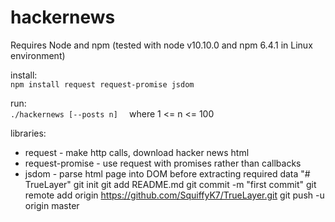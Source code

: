 # hackernews

Requires Node and npm (tested with node v10.10.0 and npm 6.4.1 in Linux environment)

install:  
    `npm install request request-promise jsdom`

run:  
    `./hackernews [--posts n]  `
where 1 <= n <= 100

libraries:
* request - make http calls, download hacker news html
* request-promise - use request with promises rather than callbacks
* jsdom - parse html page into DOM before extracting required data
"# TrueLayer"  git init git add README.md git commit -m "first commit" git remote add origin https://github.com/SquiffyK7/TrueLayer.git git push -u origin master 
